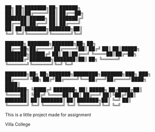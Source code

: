 ██╗  ██╗███████╗██╗     ██████╗     
██║  ██║██╔════╝██║     ██╔══██╗    
███████║█████╗  ██║     ██████╔╝     
██╔══██║██╔══╝  ██║     ██╔═══╝      
██║  ██║███████╗███████╗██║         
╚═╝  ╚═╝╚══════╝╚══════╝╚═╝      

██████╗ ███████╗███████╗██╗  ██╗
██╔══██╗██╔════╝██╔════╝██║ ██╔╝
██║  ██║█████╗  ███████╗█████╔╝
██║  ██║██╔══╝  ╚════██║██╔═██╗
██████╔╝███████╗███████║██║  ██╗
╚═════╝ ╚══════╝╚══════╝╚═╝  ╚═╝

███████╗██╗   ██╗███████╗████████╗███████╗███╗   ███╗       
██╔════╝╚██╗ ██╔╝██╔════╝╚══██╔══╝██╔════╝████╗ ████║       
███████╗ ╚████╔╝ ███████╗   ██║   █████╗  ██╔████╔██║       
╚════██║  ╚██╔╝  ╚════██║   ██║   ██╔══╝  ██║╚██╔╝██║       
███████║   ██║   ███████║   ██║   ███████╗██║ ╚═╝ ██║       
╚══════╝   ╚═╝   ╚══════╝   ╚═╝   ╚══════╝╚═╝     ╚═╝ 
        
        
This is a little project made for assignment

Villa College
